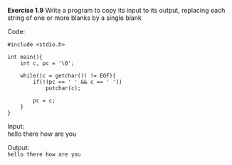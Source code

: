 **Exercise 1.9**
Write a program to copy its input to its output, replacing each string of one or more blanks by a single blank

Code:
```
#include <stdio.h>

int main(){
    int c, pc = '\0';

    while((c = getchar()) != EOF){
        if(!(pc == ' ' && c == ' '))
            putchar(c);

        pc = c;
    }
}
```

Input:  
hello there     how are  you  

Output:  
`hello there how are you`